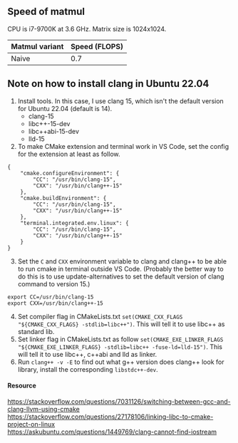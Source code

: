 ## Speed of matmul
CPU is i7-9700K at 3.6 GHz. Matrix size is 1024x1024.

| Matmul variant | Speed (FLOPS) |
| -------------- | ------------- |
| Naive          | 0.7           |


## Note on how to install clang in Ubuntu 22.04
1. Install tools. In this case, I use clang 15, which isn't the default version for Ubuntu 22.04 (default is 14).
    - clang-15
    - libc++-15-dev
    - libc++abi-15-dev
    - lld-15
2. To make CMake extension and terminal work in VS Code, set the config for the extension at least as follow.
```
{
    "cmake.configureEnvironment": {
        "CC": "/usr/bin/clang-15",
        "CXX": "/usr/bin/clang++-15"
    },
    "cmake.buildEnvironment": {
        "CC": "/usr/bin/clang-15",
        "CXX": "/usr/bin/clang++-15"
    },
    "terminal.integrated.env.linux": {
        "CC": "/usr/bin/clang-15",
        "CXX": "/usr/bin/clang++-15"
    }
}
```
3. Set the `C` and `CXX` environment variable to clang and clang++ to be able to run cmake in terminal outside VS Code. (Probably the better way to do this is to use update-alternatives to set the default version of clang command to version 15.)
```
export CC=/usr/bin/clang-15
export CXX=/usr/bin/clang++-15
```
4. Set compiler flag in CMakeLists.txt `set(CMAKE_CXX_FLAGS "${CMAKE_CXX_FLAGS} -stdlib=libc++")`.
    This will tell it to use libc++ as standard lib.
5. Set linker flag in CMakeLists.txt as follow `set(CMAKE_EXE_LINKER_FLAGS "${CMAKE_EXE_LINKER_FLAGS} -stdlib=libc++ -fuse-ld=lld-15")`.
    This will tell it to use libc++, c++abi and lld as linker.
6. Run `clang++ -v -E` to find out what g++ version does clang++ look for library, install the corresponding `libstdc++-dev`.

#### Resource
https://stackoverflow.com/questions/7031126/switching-between-gcc-and-clang-llvm-using-cmake  
https://stackoverflow.com/questions/27178106/linking-libc-to-cmake-project-on-linux  
https://askubuntu.com/questions/1449769/clang-cannot-find-iostream  

